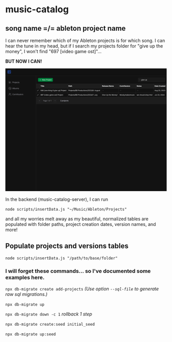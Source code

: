 # music-catalog
## song name =/= ableton project name
I can never remember which of my Ableton projects is for which song. I can hear the tune in my head, but if I search my projects folder for "give up the money", I won't find "697 [video game ost]"...

**BUT NOW I CAN!**

![give up the money example](public/example.png)

In the backend (music-catalog-server), I can run
```
node scripts/insertData.js "~/Music/Ableton/Projects"
```
and all my worries melt away as my beautiful, normalized tables are populated with folder paths, project creation dates, version names, and more!

## Populate projects and versions tables
```
node scripts/insertData.js "/path/to/base/folder"
```

### I will forget these commands... so I've documented some examples here.

`npx db-migrate create add-projects`
_(Use option `--sql-file` to generate raw sql migrations.)_

`npx db-migrate up`

`npx db-migrate down -c 1`
_rollback 1 step_

`npx db-migrate create:seed initial_seed`

`npx db-migrate up:seed`